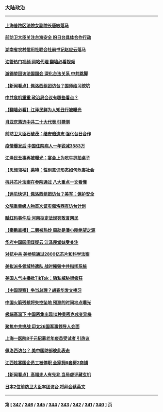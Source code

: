 ### 大陆政治
---
#### [上海普陀区法院女副院长唐敏落马](../../pages/ncid277/n13790765.md?07281645) 
#### [前防卫大臣关注台海安全 盼日台具体合作行动](../../pages/ncid277/n13790727.md?07281645) 
#### [湖南省农村信用社联合社前书记赵应云落马](../../pages/ncid277/n13790756.md?07281645) 
#### [油管热门视频 网站代理 翻墙必看视频](http://209.222.30.114:81/youtube.html?07281645)
#### [游锡堃回访法国国会 深化台法关系 中共跳脚](../../pages/ncid277/n13790554.md?07281645) 
#### [【新闻看点】佩洛西组团访台？国师给习挖坑](../../pages/ncid277/n13790313.md?07281645) 
#### [中共危机重重 政治局会议有哪些看点？](../../pages/ncid277/n13790542.md?07281645) 
#### [【翻墙必看】江泽民鲜为人知丑行被曝光](../../pages/ncid277/n13790503.md?07281645) 
#### [肖亚庆落选中共二十大代表 引猜测](../../pages/ncid277/n13790476.md?07281645) 
#### [前防卫大臣石破茂：继安倍遗志 强化台日合作](../../pages/ncid277/n13790486.md?07281645) 
#### [疫情爆发后 中国住院病人一年锐减3583万](../../pages/ncid277/n13790489.md?07281645) 
#### [江泽民丑事再被曝光：宴会上为吃牛扒拍桌子](../../pages/ncid277/n13790441.md?07281645) 
#### [【思想领袖】莱特：性别意识形态如何危害社会](../../pages/ncid277/n13776680.md?07281645) 
#### [抗共芯片法案在参院通过 八大重点一文看懂](../../pages/ncid277/n13790309.md?07281645) 
#### [【远见快评】佩洛西组团访台？美军：保护安全](../../pages/ncid277/n13790395.md?07281645) 
#### [众院重量级人物首次证实佩洛西有访台计划](../../pages/ncid277/n13790372.md?07281645) 
#### [赋红码事件后 河南拟定法规罚敢言网民](../../pages/ncid277/n13790365.md?07281645) 
#### [【秦鹏直播】二舅被热炒 周劼是潘小刚绝望之源](../../pages/ncid277/n13790389.md?07281645) 
#### [华府中国园间谍疑云 江泽民堂妹受关注](../../pages/ncid277/n13790180.md?07281645) 
#### [对抗中共 美参院通过2800亿芯片和科学法案](../../pages/ncid277/n13790299.md?07281645) 
#### [美拟派多领域特遣队 战时摧毁中共指挥系统](../../pages/ncid277/n13790295.md?07281645) 
#### [美国人气主播批TikTok：隐私威胁很疯狂](../../pages/ncid277/n13790194.md?07281645) 
#### [【中国观察】争当总理？胡春华发文捧习](../../pages/ncid277/n13789920.md?07281645) 
#### [中国火箭残骸将失控坠地 预测的时间地点曝光](../../pages/ncid277/n13790215.md?07281645) 
#### [极端高温下 中国密集出现10种奥密克戎变异株](../../pages/ncid277/n13790214.md?07281645) 
#### [聚焦中共挑战 印太26国军事领导人会面](../../pages/ncid277/n13790193.md?07281645) 
#### [上海一医院8千元招募老年疫苗受试者 引热议](../../pages/ncid277/n13790026.md?07281645) 
#### [佩洛西访台？ 美中国防部彼此表态](../../pages/ncid277/n13790021.md?07281645) 
#### [江西炫富国企员工被停职 全家拥6套房2商铺](../../pages/ncid277/n13789862.md?07281645) 
#### [【新闻看点】高福走人有先兆 当局虚评藏玄机](../../pages/ncid277/n13789564.md?07281645) 
#### [日本2位前防卫大臣率团访台 将拜会蔡英文](../../pages/ncid277/n13789838.md?07281645) 

---
#### 第 [ [347](./347.md?07281645) / [346](./346.md?07281645) / [345](./345.md?07281645) / [344](./344.md?07281645) / [343](./343.md?07281645) / [342](./342.md?07281645) / [341](./341.md?07281645) / [340](./340.md?07281645) ] 页
